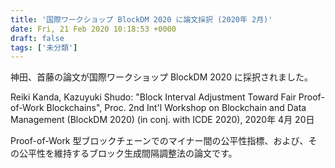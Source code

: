 ```yaml
---
title: '国際ワークショップ BlockDM 2020 に論文採択 (2020年 2月)'
date: Fri, 21 Feb 2020 10:18:53 +0000
draft: false
tags: ['未分類']
---
```


神田、首藤の論文が国際ワークショップ BlockDM 2020 に採択されました。

Reiki Kanda, Kazuyuki Shudo: "Block Interval Adjustment Toward Fair Proof-of-Work Blockchains", Proc. 2nd Int'l Workshop on Blockchain and Data Management (BlockDM 2020) (in conj. with ICDE 2020), 2020年 4月 20日

Proof-of-Work 型ブロックチェーンでのマイナー間の公平性指標、および、その公平性を維持するブロック生成間隔調整法の論文です。